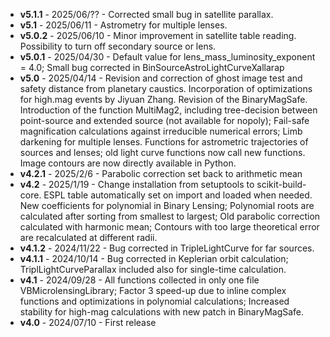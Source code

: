 -  **v5.1.1** - 2025/06/?? - Corrected small bug in satellite parallax.
-  **v5.1** - 2025/06/11 - Astrometry for multiple lenses.
-  **v5.0.2** - 2025/06/10 - Minor improvement in satellite table reading. Possibility to turn off secondary source or lens.
-  **v5.0.1** - 2025/04/30 - Default value for lens_mass_luminosity_exponent = 4.0; Small bug corrected in BinSourceAstroLightCurveXallarap
-  **v5.0** - 2025/04/14 - Revision and correction of ghost image test and safety distance from planetary caustics. Incorporation of optimizations for high.mag events by Jiyuan Zhang. Revision of the BinaryMagSafe. Introduction of the function MultiMag2, including tree-decision between point-source and extended source (not available for nopoly); Fail-safe magnification calculations against irreducible numerical errors; Limb darkening for multiple lenses. Functions for astrometric trajectories of sources and lenses; old light curve functions now call new functions. Image contours are now directly available in Python.
-  **v4.2.1** - 2025/2/6 - Parabolic correction set back to arithmetic mean
-  **v4.2** - 2025/1/19 - Change installation from setuptools to scikit-build-core. ESPL table automatically set on import and loaded when needed. New coefficients for polynomial in Binary Lensing; Polynomial roots are calculated after sorting from smallest to largest; Old parabolic correction calculated with harmonic mean; Contours with too large theoretical error are recalculated at different radii.
-  **v4.1.2** - 2024/11/22 - Bug corrected in TripleLightCurve for far sources.
-  **v4.1.1** - 2024/10/14 - Bug corrected in Keplerian orbit calculation; TriplLightCurveParallax included also for single-time calculation.
-  **v4.1** - 2024/09/28 - All functions collected in only one file VBMicrolensingLibrary; Factor 3 speed-up due to inline complex functions and optimizations in polynomial calculations; Increased stability for high-mag calculations with new patch in BinaryMagSafe.
-  **v4.0** - 2024/07/10 - First release
